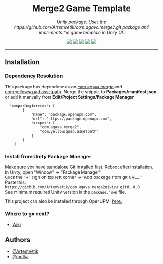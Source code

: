 <h1 align="center">Merge2 Game Template</h1>
<p align="center"><i>Unity package. Uses the https://github.com/ArtemVetik/com.agava.merge2.git package and implements the game template in Unity UI.</i></p>

<p align="center">
  <img src="https://img.shields.io/github/license/ArtemVetik/com.agava.merge2uiview" />
  <img src="https://img.shields.io/github/repo-size/ArtemVetik/com.agava.merge2uiview" />
  <img src="https://img.shields.io/github/issues/ArtemVetik/com.agava.merge2uiview" />
  <img src="https://img.shields.io/github/v/release/ArtemVetik/com.agava.merge2uiview?include_prereleases" />
  <a href="https://openupm.com/packages/com.agava.merge2uiview/"><img src="https://img.shields.io/npm/v/com.agava.merge2uiview?label=openupm&registry_uri=https://package.openupm.com" /></a>
</p>

---
## Installation
### Dependency Resolution
This package has dependencies on [com.agava.merge](https://github.com/ArtemVetik/com.agava.merge2.git) and [com.yellowsquad.assetpath](https://github.com/mdlka/com.yellowsquad.assetpath.git). Merge the snippet to **Packages/manifest.json** or add it manually from **Edit/Project Settings/Package Manager**
```
  "scopedRegistries": [
        {
            "name": "package.openupm.com",
            "url": "https://package.openupm.com",
            "scopes": [
                "com.agava.merge2",
                "com.yellowsquad.assetpath"
            ]
        }
    ]
```
### Install from Unity Package Manager
Make sure you have standalone [Git](https://git-scm.com/downloads) installed first. Reboot after installation.  
In Unity, open "Window" -> "Package Manager".  
Click the "+" sign on top left corner -> "Add package from git URL..."  
Paste this: `https://github.com/ArtemVetik/com.agava.merge2uiview.git#1.0.0`  
See minimum required Unity version in the `package.json` file.

This project can also be installed through OpenUPM, [here.](https://openupm.com/packages/com.agava.merge2uiview/)

### Where to go next?
* [Wiki](https://github.com/ArtemVetik/com.agava.merge2uiview/wiki)

## Authors

- [@ArtemVetik](https://www.github.com/ArtemVetik)
- [@mdlka](https://www.github.com/mdlka)
